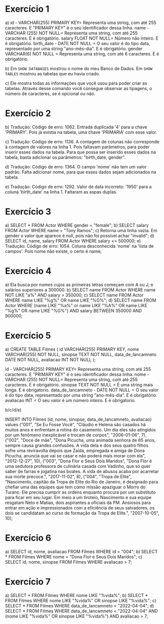 # Exercício 1

a) id - VARCHAR(255) PRIMARY KEY= Representa uma string, com até 255 caracteres. E "PRIMARY KEY" é o seu identificador dessa linha.
name - VARCHAR (255) NOT NULL= Representa uma string, com até 255 caracteres. E é obrigatório.
salary FLOAT NOT NULL= Número não inteiro. E é obrigatório.
birth_date - DATE NOT NULL = O seu valor é do tipo data, representado por uma string "ano-mês-dia". E é obrigatório.
gender VARCHAR(6) NOT NULL = Representa uma string, com até 6 caracteres. E é obrigatório.

b) Em `SHOW DATABASES` mostrou o nome do meu Banco de Dados.
Em `SHOW TABLES` mostrou as tabelas que eu havia criado.

c) Ele mostra todas as informações que você usou para poder criar as tabelas. Através desse comando você consegue observar as tipagens, o número de caracteres, se é opcional ou não.

# Exercício 2

b) Tradução: Código de erro: 1062. Entrada duplicada '4' para a chave 'PRIMARY'.
Pois já existia na tabela, uma chave 'PRIMARIA' com esse valor. 

c) Tradução: Código de erro: 1136. A contagem de colunas não corresponde à contagem de valores na linha 1. Pois faltavam parâmetros, para poder inserir esses dados na tabela.
Para que possa ser inserido esses dados na tabela, basta adicionar os parâmetros: "birth_date, gender".  

d) Traduçâo: Código de erro: 1364. O campo 'nome' não tem um valor padrão. Falta adicionar nome, para que esses dados sejam adicionados na tabela.

e) Tradução: Código de erro: 1292. Valor de data incorreto: '1950' para a coluna 'birth_date' na linha 1.
Faltaram as aspas duplas.


# Exercício 3

a) SELECT * FROM Actor WHERE gender = "female";
b) SELECT salary FROM Actor WHERE name = "Tony Ramos";
c) Retorna uma linha vazia. Em gender o valor que aparece é null, pois não foi possível achar "invalid";
d) SELECT id, name, salary FROM Actor WHERE salary <= 500000;
e) Tradução: Código de erro: 1054. Coluna desconhecida 'nome' na 'lista de campos'. Pois nome não existe, o certo é name;

# Exercício 4

a) Ela busca por nomes cujos as primeiras letras começam com A ou J, e salários superiores a 300000.
b) SELECT name FROM Actor WHERE name NOT LIKE "a%" AND salary > 350000;
c) SELECT name FROM Actor WHERE name LIKE "%g%" OR name LIKE "%G%";
d) SELECT name FROM Actor WHERE (name LIKE "%a%" or name LIKE "%A%" OR name LIKE "%g%" OR name LIKE "%G%") AND salary BETWEEN  350000 AND 900000;

# Exercício 5

a) CREATE TABLE Filmes (
	id VARCHAR(255) PRIMARY KEY,
    nome VARCHAR(255) NOT NULL,
    sinopse TEXT NOT NULL,
    data_de_lancamneto DATE NOT NULL,
    avaliacao INT NOT NULL
); 

id - VARCHAR(255) PRIMARY KEY= Representa uma string, com até 255 caracteres. E "PRIMARY KEY" é o seu identificador dessa linha.
nome - VARCHAR (255) NOT NULL= Representa uma string, com até 255 caracteres. E é obrigatório.
sinopse TEXT NOT NULL = É uma string mais longa. E é obrigatorio.
data_de_lancamneto - DATE NOT NULL = O seu valor é do tipo data, representado por uma string "ano-mês-dia". E é obrigatório.
avaliacao INT = O seu valor é um número inteiro. E é obrigatorio. 

b/c/d/e) 

INSERT INTO Filmes (id, nome, sinopse, data_de_lancamneto, avaliacao)
values	("001", "Se Eu Fosse Você", "Cláudio e Helena são casados há muitos anos e enfrentam a rotina do casamento. Um dia eles são atingidos por um fenômeno inexplicável e trocam de corpos", "2006-01-06", 7),
		("002", "Doce de mãe", "Dona Picucha, uma animada senhora de 85 anos, sempre causa grandes confusões. A vida dela e dos seus quatro filhos sofre uma reviravolta depois que Zaida, empregada e amiga de Dona Picucha, anuncia que vai se casar e não poderá mais morar com ela", "2012-12-27", 10),
		("003", "Dona Flor e Seus Dois Maridos", "Dona Flor é uma sedutora professora de culinária casada com Vadinho, que só quer saber de farras e jogatina nas boates. A vida de abusos acaba por acarretar sua morte precoce.", "2017-11-02", 8),
        ("004", "Tropa de Elite", "Nascimento, capitão da Tropa de Elite do Rio de Janeiro, é designado para chefiar uma das equipes que tem como missão apaziguar o Morro do Turano. Ele precisa cumprir as ordens enquanto procura por um substituto para ficar em seu lugar. Em meio a um tiroteio, Nascimento e sua equipe resgatam Neto e Matias, dois aspirantes a oficiais da PM. Ansiosos para entrar em ação e impressionados com a eficiência de seus salvadores, os dois se candidatam ao curso de formação da Tropa de Elite.", "2007-10-05", 10);


# Exercício 6

a) SELECT id, nome, avaliacao FROM Filmes WHERE id = "004";
b) SELECT * FROM Filmes WHERE nome = "Dona Flor e Seus Dois Maridos";
c) SELECT id, nome, sinopse FROM Filmes WHERE avaliacao > 7;


# Exercício 7

a) SELECT * FROM Filmes WHERE nome LIKE "%vida%";
b) SELECT 	* FROM Filmes WHERE nome LIKE "%vida%" OR sinopse LIKE "%vida%";
c) SELECT 	* FROM Filmes WHERE data_de_lancamneto < "2022-04-04";
d) SELECT 	* FROM Filmes WHERE data_de_lancamneto < "2022-04-04" AND (nome LIKE "%vida%" OR sinopse LIKE "%vida%") AND avaliacao > 7;